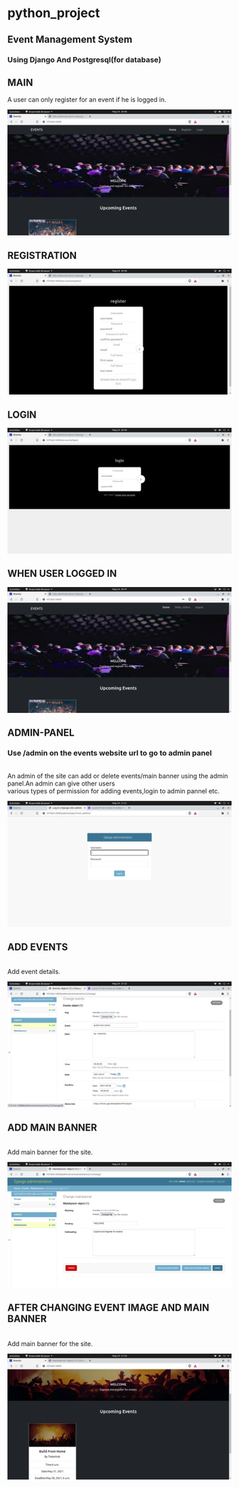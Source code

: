 # python_project
<h2>Event Management System</h2>
<h3>Using Django And Postgresql(for database)</h3>



<h2>MAIN </h2>
A user can only register for an event if he is logged in.

![](/imagesreadme/1.png)


<h2>REGISTRATION </h2>

![](/imagesreadme/register.png)

<h2>LOGIN </h2>

![](/imagesreadme/login.png)

<h2>  WHEN USER LOGGED IN</h2>

![](/imagesreadme/userloggedin.png)

<h2>ADMIN-PANEL </h2>
<h3>Use /admin on the events website url to go to admin panel </h3>
<br>
An admin of the site can add or delete events/main banner using the admin panel.An admin can give other users<br>
various types of permission for adding events,login to admin pannel etc.

![](/imagesreadme/adminpanel.png)

<h2>ADD EVENTS </h2>
<br>
Add event details.

![](/imagesreadme/addevents.png)


<h2>ADD MAIN BANNER</h2>
<br>
Add main banner for the site.

![](/imagesreadme/mainbanner.png)


<h2>AFTER CHANGING EVENT IMAGE AND MAIN BANNER</h2>
<br>
Add main banner for the site.

![](/imagesreadme/after.png)
